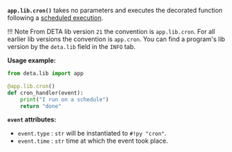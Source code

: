 **`app.lib.cron()`** takes no parameters and executes the decorated function following a [scheduled execution](/use/cron).

!!! Note
    From DETA lib version `21` the convention is `app.lib.cron`. 
    For all earlier lib versions the convention is `app.cron`. You can find a program's lib version by the `deta.lib` field in the `INFO` tab.

**Usage example:**

```python
from deta.lib import app

@app.lib.cron()
def cron_handler(event):
    print("I run on a schedule")
    return "done"
```

**`event` attributes:**

- `event.type` : `str` will be instantiated to `#!py "cron"`.
- `event.time` : `str` time at which the event took place.

